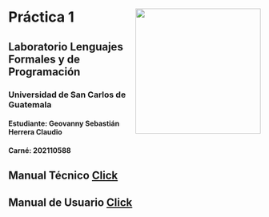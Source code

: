 # <img align="right"  src="https://user-images.githubusercontent.com/98846377/228122192-39550552-e166-4bad-9f63-597087b091b6.png" width="250px"/> Práctica 1        



## Laboratorio Lenguajes Formales y de Programación
### Universidad de San Carlos de Guatemala
#### Estudiante: Geovanny Sebastián Herrera Claudio
#### Carné: 202110588

## Manual Técnico [Click](https://github.com/SebastianHerrera/-LFP-P_202110588/blob/main/ManualTecnico.md)

## Manual de Usuario [Click](https://github.com/SebastianHerrera/-LFP-P_202110588/blob/main/ManualDeUsuario.md)
